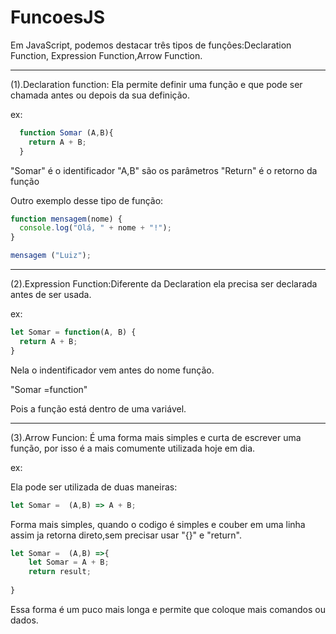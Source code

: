 # FuncoesJS
Em JavaScript, podemos destacar três tipos de funçôes:Declaration Function, Expression Function,Arrow Function.

----------------------------------------------
(1).Declaration function: Ela permite definir uma função e que pode ser chamada antes ou depois da sua definição.


  ex: 
```js
  function Somar (A,B){
    return A + B;
  }

```
"Somar" é o identificador 
"A,B" são os parâmetros
"Return" é o retorno da função

Outro exemplo desse tipo de função:
```js
function mensagem(nome) {
  console.log("Olá, " + nome + "!");
}

mensagem ("Luiz");
```


----------------------------------------------
(2).Expression Function:Diferente da Declaration ela precisa ser declarada antes de ser usada.

  ex: 
```js
let Somar = function(A, B) {
  return A + B;
}
```                  
Nela o indentificador vem antes do nome função.

"Somar =function"

Pois a função está dentro de uma variável.

----------------------------------------------
(3).Arrow Funcion: É uma forma mais simples e curta de escrever uma função, por isso é a mais comumente utilizada hoje em dia.

  ex: 

Ela pode ser utilizada de duas maneiras:

```js
let Somar =  (A,B) => A + B;
```
Forma mais simples, quando o codigo é simples e couber em uma linha assim ja retorna direto,sem precisar usar "{}" e "return".
```js
let Somar =  (A,B) =>{
    let Somar = A + B;
    return result;
    
}
```
Essa forma é um puco mais longa e permite que coloque mais comandos ou dados.




